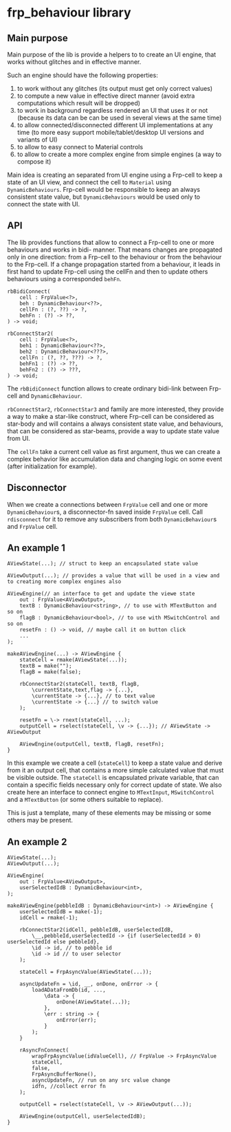 # frp_behaviour library

## Main purpose

Main purpose of the lib is provide a helpers to to create an UI engine, that works without glitches and in effective manner.

Such an engine should have the following properties:
1. to work without any glitches (its output must get only correct values)
2. to compute a new value in effective direct manner (avoid extra computations which result will be dropped)
3. to work in background regardless rendered an UI that uses it or not (because its data can be can be used in several views at the same time)
4. to allow connected/disconnected different UI implementations at any time (to more easy support mobile/tablet/desktop UI versions and variants of UI)
5. to allow to easy connect to Material controls
6. to allow to create a more complex engine from simple engines (a way to compose it)

Main idea is creating an separated from UI engine using a Frp-cell to keep a state of an UI view, and connect the cell to `Material` using `DynamicBehaviours`.
Frp-cell would be responsible to keep an always consistent state value, but `DynamicBehaviours` would be used only to connect the state with UI.


## API

The lib provides functions that allow to connect a Frp-cell to one or more behaviours and works in bidi- manner.
That means changes are propagated only in one direction: from a Frp-cell to the behaviour or from the behaviour to the Frp-cell.
If a change propagation started from a behaviour, it leads in first hand to update Frp-cell using the cellFn and then to update others behaviours using a corresponded `behFn`.

```
rbBidiConnect(
	cell : FrpValue<?>,
	beh : DynamicBehaviour<??>,
	cellFn : (?, ??) -> ?,
	behFn : (?) -> ??,
) -> void;

rbConnectStar2(
	cell : FrpValue<?>,
	beh1 : DynamicBehaviour<??>,
	beh2 : DynamicBehaviour<???>,
	cellFn : (?, ??, ???) -> ?,
	behFn1 : (?) -> ??,
	behFn2 : (?) -> ???,
) -> void;

```
The `rbBidiConnect` function allows to create ordinary bidi-link between Frp-cell and  `DynamicBehaviour`.

`rbConnectStar2`, `rbConnectStar3` and family are more interested, they provide a way to make a star-like construct, where Frp-cell can be considered as star-body and will contains a always consistent state value, and behaviours, that can be considered as star-beams, provide a way to update state value from UI.

The `cellFn` take a current cell value as first argument, thus  we can create a complex behavior like accumulation data and changing logic on some event (after initialization for example).

## Disconnector

When we create a connections between `FrpValue` cell and one or more `DynamicBehaviour`s, a disconnector-fn saved inside `FrpValue` cell. Call `rdisconnect` for it to remove any subscribers from both `DynamicBehaviour`s and `FrpValue` cell.

## An example 1

```
AViewState(...); // struct to keep an encapsulated state value

AViewOutput(...); // provides a value that will be used in a view and to creating more complex engines also

AViewEngine(// an interface to get and update the viewe state
	out : FrpValue<AViewOutput>,
	textB : DynamicBehaviour<string>, // to use with MTextButton and so on
	flagB : DynamicBehaviour<bool>, // to use with MSwitchControl and so on
	resetFn : () -> void, // maybe call it on button click
	...
);

makeAViewEngine(...) -> AViewEngine {
	stateCell = rmake(AViewState(...));
	textB = make("");
	flagB = make(false);

	rbConnectStar2(stateCell, textB, flagB,
		\currentState,text,flag -> {...},
		\currentState -> {...}, // to text value
		\currentState -> {...} // to switch value
	);

	resetFn = \-> rnext(stateCell, ...);
	outputCell = rselect(stateCell, \v -> {...}); // AViewState -> AViewOutput

	AViewEngine(outputCell, textB, flagB, resetFn);
}
```

In this example we create a cell (`stateCell`) to keep a state value and derive from it an output cell, that contains a more simple calculated value that must be visible outside.
The `stateCell` is encapsulated private variable, that can contain a specific fields necessary only for correct update of state.
We also create here an interface to connect engine to `MTextInput`, `MSwitchControl` and a `MTextButton` (or some others suitable to replace).

This is just a template, many of these elements may be missing or some others may be present.


## An example 2

```
AViewState(...);
AViewOutput(...);

AViewEngine(
	out : FrpValue<AViewOutput>,
	userSelectedIdB : DynamicBehaviour<int>,
);

makeAViewEngine(pebbleIdB : DynamicBehaviour<int>) -> AViewEngine {
	userSelectedIdB = make(-1);
	idCell = rmake(-1);

	rbConnectStar2(idCell, pebbleIdB, userSelectedIdB,
		\__,pebbleId,userSelectedId -> {if (userSelectedId > 0) userSelectedId else pebbleId},
		\id -> id, // to pebble id
		\id -> id // to user selector
	);

	stateCell = FrpAsyncValue(AViewState(...));

	asyncUpdateFn = \id, __, onDone, onError -> {
		loadADataFromDb(id, ...,
			\data -> {
				onDone(AViewState(...));
			},
			\err : string -> {
				onError(err);
			}
		);
	}

	rAsyncFnConnect(
		wrapFrpAsyncValue(idValueCell), // FrpValue -> FrpAsyncValue
		stateCell,
		false,
		FrpAsyncBufferNone(),
		asyncUpdateFn, // run on any src value change
		idfn, //collect error fn
	);

	outputCell = rselect(stateCell, \v -> AViewOutput(...));

	AViewEngine(outputCell, userSelectedIdB);
}
```
